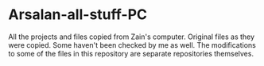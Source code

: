 # Arsalan-all-stuff-PC
All the projects and files copied from Zain's computer. Original files as they were copied. Some haven't been checked by me as well. The
modifications to some of the files in this repository are separate repositories themselves.
